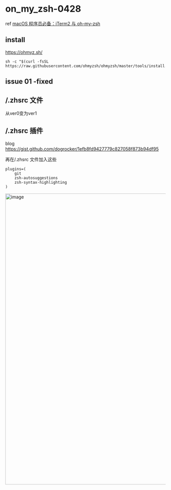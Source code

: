 # on_my_zsh-0428

ref [macOS 程序员必备：iTerm2 与 oh-my-zsh](www.bilibili.com/video/BV14a4y1F7Ss)

## install

https://ohmyz.sh/

```shell
sh -c "$(curl -fsSL https://raw.githubusercontent.com/ohmyzsh/ohmyzsh/master/tools/install.sh)"
```

## issue 01 -fixed

## /.zhsrc 文件

从ver0变为ver1

## /.zhsrc 插件

blog https://gist.github.com/dogrocker/1efb8fd9427779c827058f873b94df95

再在/.zhsrc 文件加入这些
```shell
plugins=(
    git
    zsh-autosuggestions
    zsh-syntax-highlighting
)
```
<img width="915" alt="image" src="https://github.com/mykcs/on_my_zsh-0428/assets/165669834/a0625938-26d2-4611-9e8b-ba746264e5a5">
